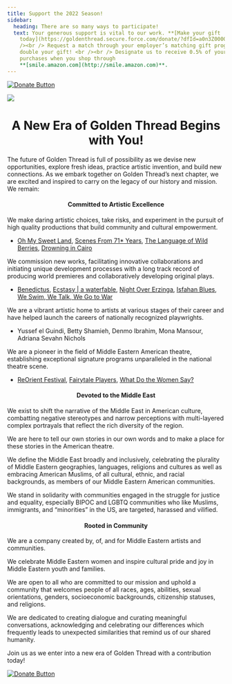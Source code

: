 ```yaml
---
title: Support the 2022 Season!
sidebar:
  heading: There are so many ways to participate!
  text: Your generous support is vital to our work. **[Make your gift
    today](https://goldenthread.secure.force.com/donate/?dfId=a0n3Z00000tn4RsQAI)**.	 <br
    /><br /> Request a match through your employer’s matching gift program and
    double your gift! <br /><br /> Designate us to receive 0.5% of your Amazon
    purchases when you shop through
    **[smile.amazon.com](http://smile.amazon.com)**.
---
```

[![Donate Button](/img/archive/2015/03/Donate-Button-400.jpg)](https://goldenthread.secure.force.com/donate/?dfId=a0n3Z00000tn4RsQAI)

![](/img/archive/2015/03/20thAnniversary-Line-1024x36.jpg)

# <center>A New Era of Golden Thread Begins with You!</center>

The future of Golden Thread is full of possibility as we devise new opportunities, explore fresh ideas, practice artistic invention, and build new connections. As we embark together on Golden Thread’s next chapter, we are excited and inspired to carry on the legacy of our history and mission.  We remain:

#### **<center>Committed to Artistic Excellence<center>**

We make daring artistic choices, take risks, and experiment in the pursuit of high quality productions that build community and cultural empowerment.

* [Oh My Sweet Land](https://goldenthread.org/productions/sweet-land/), [Scenes From 71* Years](https://goldenthread.org/productions/scenes-from-71-years/), [The Language of Wild Berries](https://goldenthread.org/productions/the-language-of-wild-berries-2022/), [Drowning in Cairo](https://goldenthread.org/productions/drowning-in-cairo/)

We commission new works, facilitating innovative collaborations and initiating unique development processes with a long track record of producing world premieres and collaboratively developing original plays.

* [Benedictus](https://goldenthread.org/productions/benedictus/), [Ecstasy | a waterfable](https://goldenthread.org/productions/ecstasy-a-waterfable/), [Night Over Erzinga](https://goldenthread.org/productions/night-over-erzinga/), [Isfahan Blues](https://goldenthread.org/productions/isfahan-blues/), [We Swim, We Talk, We Go to War](https://goldenthread.org/productions/we-talk-we-swim/)

We are a vibrant artistic home to artists at various stages of their career and have helped launch the careers of nationally recognized playwrights.

* Yussef el Guindi, Betty Shamieh, Denmo Ibrahim, Mona Mansour, Adriana Sevahn Nichols

We are a pioneer in the field of Middle Eastern American theatre, establishing exceptional signature programs unparalleled in the national theatre scene.

* [ReOrient Festival](https://goldenthread.org/programs/reorient/), [Fairytale Players](https://goldenthread.org/programs/fairytale-players/), [What Do the Women Say?](https://goldenthread.org/programs/what-do-the-women-say/)

#### **<center>Devoted to the Middle East<center>**

We exist to shift the narrative of the Middle East in American culture, combatting negative stereotypes and narrow perceptions with multi-layered complex portrayals that reflect the rich diversity of the region.

We are here to tell our own stories in our own words and to make a place for these stories in the American theatre.

We define the Middle East broadly and inclusively, celebrating the plurality of Middle Eastern geographies, languages, religions and cultures as well as embracing American Muslims, of all cultural, ethnic, and racial backgrounds, as members of our Middle Eastern American communities.

We stand in solidarity with communities engaged in the struggle for justice and equality, especially BIPOC and LGBTQ communities who like Muslims, immigrants, and “minorities” in the US, are targeted, harassed and vilified.

#### **<center>Rooted in Community<center>**

We are a company created by, of, and for Middle Eastern artists and communities.

We celebrate Middle Eastern women and inspire cultural pride and joy in Middle Eastern youth and families.

We are open to all who are committed to our mission and uphold a community that welcomes people of all races, ages, abilities, sexual orientations, genders, socioeconomic backgrounds, citizenship statuses, and religions.

We are dedicated to creating dialogue and curating meaningful conversations, acknowledging and celebrating our differences which frequently leads to unexpected similarities that remind us of our shared humanity.

Join us as we enter into a new era of Golden Thread with a contribution today!

[![Donate Button](/img/archive/2015/03/Donate-Button-400.jpg)](https://goldenthread.secure.force.com/donate/?dfId=a0n3Z00000tn4RsQAI)